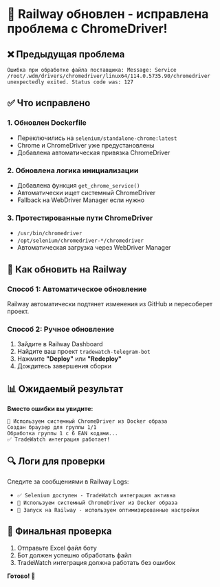 # 🚀 Railway обновлен - исправлена проблема с ChromeDriver!

## ❌ Предыдущая проблема
```
Ошибка при обработке файла поставщика: Message: Service /root/.wdm/drivers/chromedriver/linux64/114.0.5735.90/chromedriver unexpectedly exited. Status code was: 127
```

## ✅ Что исправлено

### 1. Обновлен Dockerfile
- Переключились на `selenium/standalone-chrome:latest` 
- Chrome и ChromeDriver уже предустановлены
- Добавлена автоматическая привязка ChromeDriver

### 2. Обновлена логика инициализации
- Добавлена функция `get_chrome_service()`
- Автоматически ищет системный ChromeDriver
- Fallback на WebDriver Manager если нужно

### 3. Протестированные пути ChromeDriver
- `/usr/bin/chromedriver`
- `/opt/selenium/chromedriver-*/chromedriver` 
- Автоматическая загрузка через WebDriver Manager

## 🔄 Как обновить на Railway

### Способ 1: Автоматическое обновление
Railway автоматически подтянет изменения из GitHub и пересоберет проект.

### Способ 2: Ручное обновление  
1. Зайдите в Railway Dashboard
2. Найдите ваш проект `tradewatch-telegram-bot`
3. Нажмите **"Deploy"** или **"Redeploy"**
4. Дождитесь завершения сборки

## 📊 Ожидаемый результат

**Вместо ошибки вы увидите:**
```
🐳 Используем системный ChromeDriver из Docker образа
Создан браузер для группы 1/1
Обработка группы 1 с 6 EAN кодами...
✅ TradeWatch интеграция работает!
```

## 🔍 Логи для проверки

Следите за сообщениями в Railway Logs:
- `✅ Selenium доступен - TradeWatch интеграция активна`
- `🐳 Используем системный ChromeDriver из Docker образа`
- `🚂 Запуск на Railway - используем оптимизированные настройки`

## 🎯 Финальная проверка

1. Отправьте Excel файл боту
2. Бот должен успешно обработать файл
3. TradeWatch интеграция должна работать без ошибок

**Готово! 🎉**
